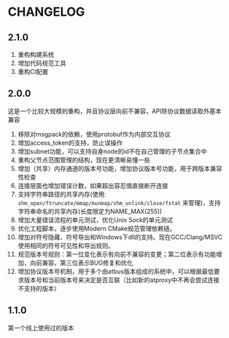 CHANGELOG
============

2.1.0
------------

1. 重构构建系统
2. 增加代码规范工具
3. 重构CI配置

2.0.0
------------

这是一个比较大规模的重构，并且协议层向前不兼容，API除协议数据读取外基本兼容

1. 移除对msgpack的依赖，使用protobuf作为内部交互协议
2. 增加access_token的支持，防止误操作
3. 增加subnet功能，可以支持自身node的id不在自己管理的子节点集合中
4. 重构父节点范围管理的结构，现在更清晰易懂一些
5. 增加（共享）内存通道的版本号功能，增加协议版本号功能，用于跨版本兼容性检查
6. 连接层面也增加错误计数，如果超出容忍值直接断开连接
7. 支持字符串路径的共享内存(使用: ```shm_open/ftruncate/mmap/munmap/shm_unlink/close/fstat``` 来管理)，支持字符串命名的共享内存(长度限定为NAME_MAX(255))
8. 增加大量错误流程的单元测试，优化Unix Sock的单元测试
9. 优化工程脚本，逐步使用Modern CMake规范管理依赖链。
10. 增加对符号隐藏、符号导出和Windows下dll的支持。现在GCC/Clang/MSVC使用相同的符号可见性和导出规则。
11. 规范版本号规则：第一位变化表示有向前不兼容的变更；第二位表示有功能增加，向前兼容，第三位表示BUG修复和优化
12. 增加协议版本号机制，用于多个由atbus版本组成的系统中，可以根据最低要求版本号和当前版本号来决定是否互联（比如新的atproxy中不再会尝试连接不支持的版本）

1.1.0
------------

第一个线上使用过的版本
